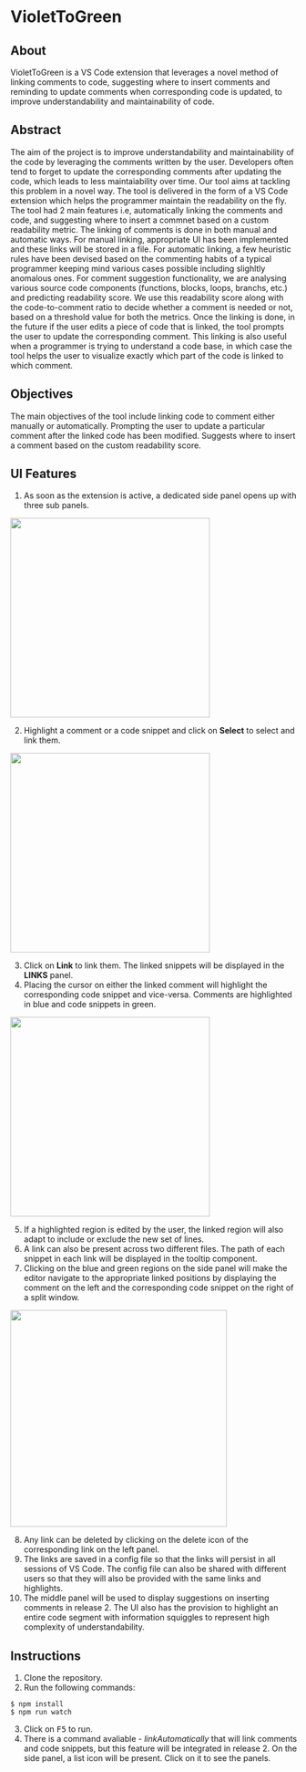 # VioletToGreen

## About
VioletToGreen is a VS Code extension that leverages a novel method of linking comments to code, suggesting where to insert comments and reminding to update comments when corresponding code is updated, to improve understandability and maintainability of code.

## Abstract
The aim of the project is to improve understandability and maintainability of the code by leveraging the comments written by the user. Developers often tend to forget to update the corresponding comments after updating the code, which leads to less maintaiability over time. Our tool aims at tackling this problem in a novel way. The tool is delivered in the form of a VS Code extension which helps the programmer maintain the readability on the fly. The tool had 2 main features i.e, automatically linking the comments and code, and suggesting where to insert a commnet based on a custom readability metric. The linking of comments is done in both manual and automatic ways. For manual linking, appropriate UI has been implemented and these links will be stored in a file. For automatic linking, a few heuristic rules have been devised based on the commenting habits of a typical programmer keeping mind various cases possible including slighltly anomalous ones. For comment suggestion functionality, we are analysing various source code components (functions, blocks, loops, branchs, etc.) and predicting readability score. We use this readability score along with the code-to-comment ratio to decide whether a comment is needed or not, based on a threshold value for both the metrics. Once the linking is done, in the future if the user edits a piece of code that is linked, the tool prompts the user to update the corresponding comment. This linking is also useful when a programmer is trying to understand a code base, in which case the tool helps the user to visualize exactly which part of the code is linked to which comment.

## Objectives
The main objectives of the tool include linking code to comment either manually or automatically. Prompting the user to update a particular comment after the linked code has been modified. Suggests where to insert a comment based on the custom readability score.

## UI Features
1. As soon as the extension is active, a dedicated side panel opens up with three sub panels.

<img src="https://user-images.githubusercontent.com/58718144/161588846-5893f14e-218d-4281-b6af-ce4f27f14d1c.png" height="350px"></img>

2. Highlight a comment or a code snippet and click on **Select** to select and link them.

<img src="https://user-images.githubusercontent.com/58718144/161590252-e7af3fe8-8cd7-4796-a18a-95427a031fc7.png" height="350px"></img>

3. Click on **Link** to link them. The linked snippets will be displayed in the **LINKS** panel.
4. Placing the cursor on either the linked comment will highlight the corresponding code snippet and vice-versa. Comments are highlighted in blue and code snippets in green.

<img src="https://user-images.githubusercontent.com/58718144/161590673-2be178ea-95ec-412b-8f22-5d8453bb38e2.png" height="350px"></img>

5. If a highlighted region is edited by the user, the linked region will also adapt to include or exclude the new set of lines.
6. A link can also be present across two different files. The path of each snippet in each link will be displayed in the tooltip component.
7. Clicking on the blue and green regions on the side panel will make the editor navigate to the appropriate linked positions by displaying the comment on the left and the corresponding code snippet on the right of a split window.

<img src="https://user-images.githubusercontent.com/58718144/161591435-4a15b5a5-3caa-4938-9334-1b5ac6256233.png" height="380px"></img>

8. Any link can be deleted by clicking on the delete icon of the corresponding link on the left panel.
9. The links are saved in a config file so that the links will persist in all sessions of VS Code. The config file can also be shared with different users so that they will also be provided with the same links and highlights.
10. The middle panel will be used to display suggestions on inserting comments in release 2. The UI also has the provision to highlight an entire code segment with information squiggles to represent high complexity of understandability.

## Instructions

1. Clone the repository.
2. Run the following commands:

```
$ npm install
$ npm run watch
```

3. Click on <kbd>F5</kbd> to run.
4. There is a command avaliable - *linkAutomatically* that will link comments and code snippets, but this feature will be integrated in release 2. On the side panel, a list icon will be present. Click on it to see the panels.
